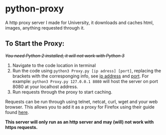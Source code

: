 # python-proxy
A http proxy server I made for University, it downloads and caches html, images, anything requested through it.

## To Start the Proxy:
~~*You need Python 2 installed, it will not work with Python 3*~~
1. Navigate to the code location in terminal
2. Run the code using `python3 Proxy.py [ip adress] [port]`, replacing the brackets with the corresponging info, see [ip address](https://en.wikipedia.org/wiki/IP_address) and [port](https://en.wikipedia.org/wiki/Port_(computer_networking)). For example: `python3 Proxy.py 127.0.0.1 8080` will host the server on port 8080 at your localhost address.
3. Run requests through the proxy to start caching.

Requests can be run through using telnet, netcat, curl, wget and your web browser. This allows you to add it as a proxy for Firefox using their guide found [here](https://support.mozilla.org/en-US/kb/connection-settings-firefox?as=u&utm_source=inproduct).

**This server will only run as an http server and may (will) not work with https requests.**
